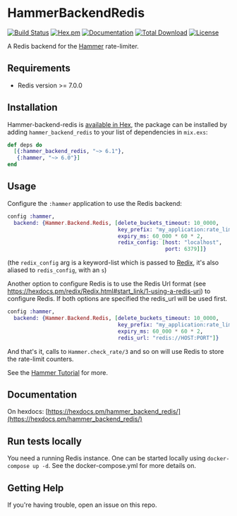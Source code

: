 # HammerBackendRedis

[![Build Status](https://github.com/ExHammer/hammer-backend-redis/actions/workflows/ci.yml/badge.svg)](https://github.com/ExHammer/hammer-backend-redis/actions/workflows/ci.yml) [![Hex.pm](https://img.shields.io/hexpm/v/hammer_backend_redis.svg)](https://hex.pm/packages/hammer_backend_redis) [![Documentation](https://img.shields.io/badge/documentation-gray)](https://hexdocs.pm/hammer_backend_redis)
[![Total Download](https://img.shields.io/hexpm/dt/hammer_backend_redis.svg)](https://hex.pm/packages/hammer_backend_redis)
[![License](https://img.shields.io/hexpm/l/hammer_backend_redis.svg)](https://github.com/ExHammer/hammer-backend-redis/blob/master/LICENSE.md)

A Redis backend for the [Hammer](https://github.com/ExHammer/hammer) rate-limiter.

## Requirements

- Redis version >= 7.0.0

## Installation

Hammer-backend-redis
is [available in Hex](https://hex.pm/packages/hammer_backend_redis), the package
can be installed by adding `hammer_backend_redis` to your list of dependencies in `mix.exs`:

```elixir
def deps do
  [{:hammer_backend_redis, "~> 6.1"},
   {:hammer, "~> 6.0"}]
end
```

## Usage

Configure the `:hammer` application to use the Redis backend:

```elixir
config :hammer,
  backend: {Hammer.Backend.Redis, [delete_buckets_timeout: 10_0000,
                                   key_prefix: "my_application:rate_limiter",
                                   expiry_ms: 60_000 * 60 * 2,
                                   redix_config: [host: "localhost",
                                                  port: 6379]]}
```

(the `redix_config` arg is a keyword-list which is passed to
[Redix](https://hex.pm/packages/redix), it's also aliased to `redis_config`,
with an `s`)

Another option to configure Redis is to use the Redis Url format (see https://hexdocs.pm/redix/Redix.html#start_link/1-using-a-redis-uri) to configure Redis. If both options are specified
the redis_url will be used first.

```elixir
config :hammer,
  backend: {Hammer.Backend.Redis, [delete_buckets_timeout: 10_0000,
                                   key_prefix: "my_application:rate_limiter",
                                   expiry_ms: 60_000 * 60 * 2,
                                   redis_url: "redis://HOST:PORT"]}
```

And that's it, calls to `Hammer.check_rate/3` and so on will use Redis to store
the rate-limit counters.

See the [Hammer Tutorial](https://hexdocs.pm/hammer/tutorial.html) for more.

## Documentation

On hexdocs: [https://hexdocs.pm/hammer_backend_redis/](https://hexdocs.pm/hammer_backend_redis/)

## Run tests locally

You need a running Redis instance. One can be started locally using `docker-compose up -d`.
See the docker-compose.yml for more details on.

## Getting Help

If you're having trouble, open an issue on this repo.
